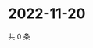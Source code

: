 # 2022-11-20

共 0 条

<!-- BEGIN WEIBO -->
<!-- 最后更新时间 Sun Nov 20 2022 07:00:33 GMT+0800 (China Standard Time) -->

<!-- END WEIBO -->
